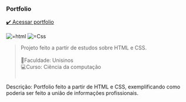 ### Portfolio

<a href="https://inaravalentiim.github.io/Portfolio/"> ✔️ Acessar portfolio</a>

 <img align="center" alt="=html" src="https://img.shields.io/badge/HTML5-E34F26?style=for-the-badge&logo=html5&logoColor=white">
 <img align="center" alt="=Css" src="https://img.shields.io/badge/CSS3-1572B6?style=for-the-badge&logo=css3&logoColor=white">

<br>

>Projeto feito a partir de estudos sobre HTML e CSS.<br><br>
📖Faculdade: Unisinos<br>
💻Curso: Ciência da computação<br><br>

Descrição: Portfolio feito a partir de HTML e CSS, exemplificando como poderia ser feito a união de informações profissionais.
